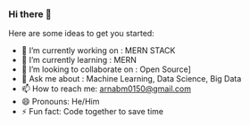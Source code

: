 ### Hi there 👋

Here are some ideas to get you started:

- 🔭 I’m currently working on : MERN STACK
- 🌱 I’m currently learning : MERN
- 👯 I’m looking to collaborate on : Open Source]
- 💬 Ask me about : Machine Learning, Data Science, Big Data
- 📫 How to reach me: [arnabm0150@gmail.com](mailto:arnabm0150@gmail.com)
- 😄 Pronouns: He/Him
- ⚡ Fun fact: Code together to save time

